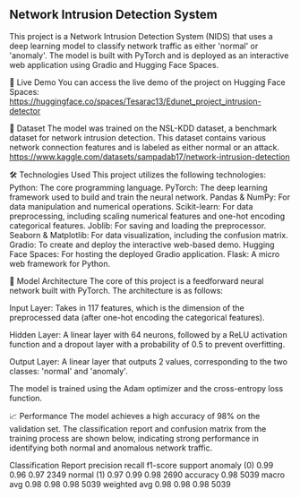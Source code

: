 ## Network Intrusion Detection System
This project is a Network Intrusion Detection System (NIDS) that uses a deep learning model to classify network traffic as either 'normal' or 'anomaly'. The model is built with PyTorch and is deployed as an interactive web application using Gradio and Hugging Face Spaces.


🚀 Live Demo
You can access the live demo of the project on Hugging Face Spaces:
https://huggingface.co/spaces/Tesarac13/Edunet_project_intrusion-detector



📖 Dataset
The model was trained on the NSL-KDD dataset, a benchmark dataset for network intrusion detection. This dataset contains various network connection features and is labeled as either normal or an attack.
https://www.kaggle.com/datasets/sampadab17/network-intrusion-detection 



🛠️ Technologies Used
This project utilizes the following technologies:
Python: The core programming language.
PyTorch: The deep learning framework used to build and train the neural network. 
Pandas & NumPy: For data manipulation and numerical operations. 
Scikit-learn: For data preprocessing, including scaling numerical features and one-hot encoding categorical features. 
Joblib: For saving and loading the preprocessor. 
Seaborn & Matplotlib: For data visualization, including the confusion matrix.
Gradio: To create and deploy the interactive web-based demo. 
Hugging Face Spaces: For hosting the deployed Gradio application.
Flask: A micro web framework for Python. 



🧠 Model Architecture
The core of this project is a feedforward neural network built with PyTorch. The architecture is as follows:

Input Layer: Takes in 117 features, which is the dimension of the preprocessed data (after one-hot encoding the categorical features).

Hidden Layer: A linear layer with 64 neurons, followed by a ReLU activation function and a dropout layer with a probability of 0.5 to prevent overfitting.

Output Layer: A linear layer that outputs 2 values, corresponding to the two classes: 'normal' and 'anomaly'.

The model is trained using the Adam optimizer and the cross-entropy loss function.

📈 Performance
The model achieves a high accuracy of 98% on the validation set. The classification report and confusion matrix from the training process are shown below, indicating strong performance in identifying both normal and anomalous network traffic.

Classification Report
precision	recall	f1-score	support
anomaly (0)	0.99	0.96	0.97	2349
normal (1)	0.97	0.99	0.98	2690
accuracy			0.98	5039
macro avg	0.98	0.98	0.98	5039
weighted avg	0.98	0.98	0.98	5039
